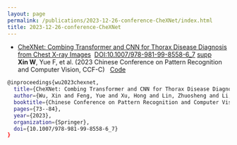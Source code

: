 ```yaml
---
layout: page
permalink: /publications/2023-12-26-conference-CheXNet/index.html
title: 2023-12-26-conference-CheXNet
---
```


- [CheXNet: Combing Transformer and CNN for Thorax Disease Diagnosis from Chest X-ray Images](https://xinwu74.github.io/mypaper/Conference/2023PRCV-CheXNet.pdf)&nbsp; [DOI:10.1007/978-981-99-8558-6_7](https://link.springer.com/chapter/10.1007/978-981-99-8558-6_7) [supp](https://xinwu74.github.io/mypaper/Conference/2023PRCV-CheXNet_Supp.pdf)<br>**Xin W**, Yue F, et al. (2023 Chinese Conference on Pattern Recognition and Computer Vision, CCF-C)  &nbsp;&nbsp;[Code](https://github.com/wuliwuxin/CheXNet) <br>


```bash
@inproceedings{wu2023chexnet,
  title={CheXNet: Combing Transformer and CNN for Thorax Disease Diagnosis from Chest X-ray Images},
  author={Wu, Xin and Feng, Yue and Xu, Hong and Lin, Zhuosheng and Li, Shengke and Qiu, Shihan and Liu, QiChao and Ma, Yuangang},
  booktitle={Chinese Conference on Pattern Recognition and Computer Vision (PRCV)},
  pages={73--84},
  year={2023},
  organization={Springer},
  doi={10.1007/978-981-99-8558-6_7}
}
```